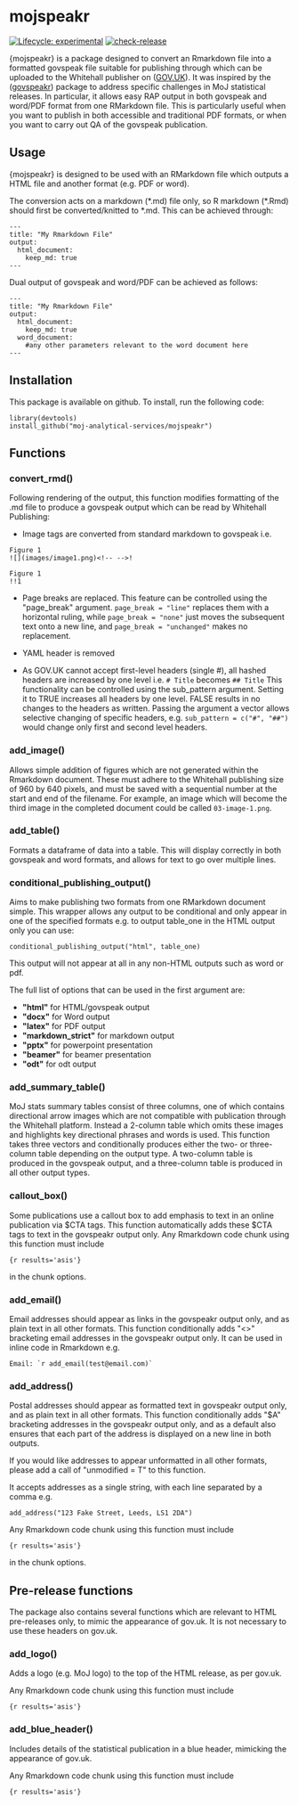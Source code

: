 # mojspeakr

<!-- badges: start -->
[![Lifecycle: experimental](https://img.shields.io/badge/lifecycle-experimental-orange.svg)](https://www.tidyverse.org/lifecycle/#experimental)
[![check-release](https://github.com/moj-analytical-services/mojspeakr/actions/workflows/check-release.yaml/badge.svg)](https://github.com/moj-analytical-services/mojspeakr/actions/workflows/check-release.yaml)
<!-- badges: end -->

{mojspeakr} is a package designed to convert an Rmarkdown file into a formatted govspeak file suitable for publishing through which can be uploaded to the Whitehall publisher on ([GOV.UK](https://www.gov.uk)). It was inspired by the ([govspeakr](https://github.com/best-practice-and-impact/govspeakr)) package to  address specific challenges in MoJ statistical releases. In particular, it allows easy RAP output in both govspeak and word/PDF format from one RMarkdown file. This is particularly useful when you want to publish in both accessible and traditional PDF formats, or when you want to carry out QA of the govspeak publication.

## Usage
{mojspeakr} is designed to be used with an RMarkdown file which outputs a HTML file and another format (e.g. PDF or word). 

The conversion acts on a markdown (\*.md) file only, so R markdown (\*.Rmd) should first be converted/knitted to \*.md. This can be achieved through:

```
---
title: "My Rmarkdown File"
output: 
  html_document:
    keep_md: true
---
```

Dual output of govspeak and word/PDF can be achieved as follows:

```
---
title: "My Rmarkdown File"
output: 
  html_document:
    keep_md: true
  word_document:
    #any other parameters relevant to the word document here
---
```

## Installation
This package is available on github. To install, run the following code:

```
library(devtools)
install_github("moj-analytical-services/mojspeakr")
```

## Functions

### convert_rmd() 
Following rendering of the output, this function modifies formatting of the .md file to produce a govspeak output which can be read by Whitehall Publishing:

* Image tags are converted from standard markdown to govspeak i.e.
```
Figure 1
![](images/image1.png)<!-- -->!

Figure 1
!!1
```

* Page breaks are replaced. This feature can be controlled using the "page_break" argument. ```page_break = "line"``` replaces them with a horizontal ruling, while ```page_break = "none"``` just moves the subsequent text onto a new line, and ```page_break = "unchanged"``` makes no replacement.

* YAML header is removed

* As GOV.UK cannot accept first-level headers (single #), all hashed headers are increased by one level i.e.
``` # Title ``` becomes ```## Title```
This functionality can be controlled using the sub_pattern argument. Setting it to TRUE increases all headers by one level. FALSE results in no changes to the headers as written. Passing the argument a vector allows selective changing of specific headers, e.g. ```sub_pattern = c("#", "##")``` would change only first and second level headers.

### add_image() 
Allows simple addition of figures which are not generated within the Rmarkdown document. These must adhere to the Whitehall publishing size of 960 by 640 pixels, and must be saved with a sequential number at the start and end of the filename. For example, an image which will become the third image in the completed document could be called ```03-image-1.png```.

### add_table() 
Formats a dataframe of data into a table. This will display correctly in both govspeak and word formats, and allows for text to go over multiple lines.

### conditional_publishing_output()
Aims to make publishing two formats from one RMarkdown document simple. This wrapper allows any output to be conditional and only appear in one of the specified formats e.g. to output table_one in the HTML output only you can use:

```
conditional_publishing_output("html", table_one)
```
This output will not appear at all in any non-HTML outputs such as word or pdf.

The full list of options that can be used in the first argument are:

* **"html"** for HTML/govspeak output
* **"docx"** for Word output
* **"latex"** for PDF output
* **"markdown_strict"** for markdown output
* **"pptx"** for powerpoint presentation
* **"beamer"** for beamer presentation
* **"odt"** for odt output

### add_summary_table() 
MoJ stats summary tables consist of three columns, one of which contains directional arrow images which are not compatible with publication through the Whitehall platform. Instead a 2-column table which omits these images and highlights key directional phrases and words is used. This function takes three vectors and conditionally produces either the two- or three- column table depending on the output type. A two-column table is produced in the govspeak output, and a three-column table is produced in all other output types.

### callout_box() 
Some publications use a callout box to add emphasis to text in an online publication via $CTA tags. This function automatically adds these $CTA tags to text in the govspeakr output only. Any Rmarkdown code chunk using this function must include 
```
{r results='asis'}
```
in the chunk options.

### add_email() 
Email addresses should appear as links in the govspeakr output only, and as plain text in all other formats. This function conditionally adds "<>" bracketing email addresses in the govspeakr output only. It can be used in inline code in Rmarkdown e.g. 
```
Email: `r add_email(test@email.com)`
```

### add_address()
Postal addresses should appear as formatted text in govspeakr output only, and as plain text in all other formats. This function conditionally adds "$A" bracketing addresses in the govspeakr output only, and as a default also ensures that each part of the address is displayed on a new line in both outputs. 

If you would like addresses to appear unformatted in all other formats, please add a call of "unmodified = T" to this function. 

It accepts addresses as a single string, with each line separated by a comma e.g.
```
add_address("123 Fake Street, Leeds, LS1 2DA")
```
Any Rmarkdown code chunk using this function must include 
```
{r results='asis'}
```
in the chunk options.

## Pre-release functions
The package also contains several functions which are relevant to HTML pre-releases only, to mimic the appearance of gov.uk. It is not necessary to use these headers on gov.uk.

### add_logo()
Adds a logo (e.g. MoJ logo) to the top of the HTML release, as per gov.uk. 

Any Rmarkdown code chunk using this function must include 
```
{r results='asis'}
```

### add_blue_header()
Includes details of the statistical publication in a blue header, mimicking the appearance of gov.uk. 

Any Rmarkdown code chunk using this function must include 
```
{r results='asis'}
```
